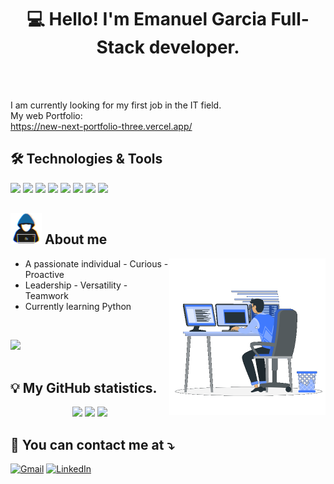 
<h1 align="center">💻  Hello! I'm Emanuel Garcia Full-Stack developer.</h1>

<div>
<br/>
<br/>

I am currently looking for my first job in the IT field.
<br/>
My web Portfolio:
<br/>
https://new-next-portfolio-three.vercel.app/
<br/>

## 🛠️ Technologies & Tools
![](https://img.shields.io/badge/Code-JavaScript-informational?style=flat&color=informational&logo=javascript)
![](https://img.shields.io/badge/Code-React-informational?style=flat&color=informational&logo=react)
![](https://img.shields.io/badge/Code-TypeScript-informational?style=flat&color=informational)
![](https://img.shields.io/badge/Code-EcmaScript-informational?style=flat&color=informational)
![](https://img.shields.io/badge/Code-Node-informational?style=flat&color=informational&logo=node.js)
![](https://img.shields.io/badge/Tool-Webpack-informational?style=flat&color=warning&logo=webpack)
![](https://img.shields.io/badge/Tool-SCSS-informational?style=flat&color=warning&logo=sass)
![](https://img.shields.io/badge/Tool-Docker-informational?style=flat&color=warning&logo=docker)

## <picture><img src = "https://github.com/0xAbdulKhalid/0xAbdulKhalid/raw/main/assets/mdImages/about_me.gif" width = 50px></picture> **About me**

<picture> <img align="right" src="https://github.com/0xAbdulKhalid/0xAbdulKhalid/raw/main/assets/mdImages/Right_Side.gif" width = 250px></picture>

- A passionate individual - Curious - Proactive
- Leadership - Versatility - Teamwork
- Currently learning Python
  


<div align="center" id="badges">
  <img src="https://media.licdn.com/dms/image/D4D16AQGn5hrJ67G-rQ/profile-displaybackgroundimage-shrink_350_1400/0/1677612753606?e=1683158400&v=beta&t=7P_yH8ypKwLDwTqct6sCd9_oJfEMDTEr3La20pzzqVs" alt=""/>
</div>

<img src="https://user-images.githubusercontent.com/73097560/115834477-dbab4500-a447-11eb-908a-139a6edaec5c.gif"><br><br>
## 💡 My GitHub statistics.
<div align="center">
    <img height="180em" src="https://github-readme-stats.vercel.app/api?username=emagarc&theme=tokyonight&hide_border=true&include_all_commits=false&count_private=false"/>
    <img height="180em" src="https://github-readme-streak-stats.herokuapp.com/?user=emagarc&theme=tokyonight&hide_border=true"/>
    <img height="180em" border="none" src="https://github-readme-stats.vercel.app/api/top-langs/?username=emagarc&theme=tokyonight&hide_border=true&include_all_commits=false&count_private=false&layout=compact"/>
</div>

## 📩 **You can contact me at ⤵**
[![Gmail](https://img.shields.io/badge/-Gmail-FF0000?logo=gmail&logoColor=white)](mailto:mr.emanuel.garcia93@gmail.com)
[![LinkedIn](https://img.shields.io/badge/LinkedIn-%230077B5.svg?logo=linkedin&logoColor=white)](https://www.linkedin.com/in/emanuel-garc%C3%ADa-226108116/)
